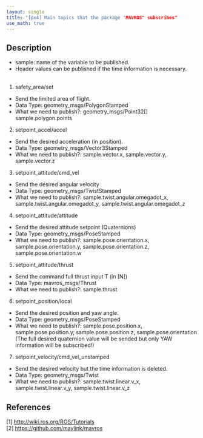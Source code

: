 ```yaml
---
layout: single
title: "[px4] Main topics that the package "MAVROS" subscribes"
use_math: true
---
```


## Description
* sample: name of the variable to be published. <br>
* Header values can be published if the time information is necessary. <br><br>
1. safety_area/set
* Send the limited area of flight.
* Data Type: geometry_msgs/PolygonStamped
* What we need to publish?: geometry_msgs/Point32[] sample.polygon.points
2. setpoint_accel/accel
* Send the desired acceleration (in position).
* Data Type: geometry_msgs/Vector3Stamped
* What we need to publish?: sample.vector.x, sample.vector.y, sample.vector.z
3. setpoint_attitude/cmd_vel
* Send the desired angular velocity 
* Data Type: geometry_msgs/TwistStamped
* What we need to publish?: sample.twist.angular.omegadot_x, sample.twist.angular.omegadot_y, sample.twist.angular.omegadot_z
4. setpoint_attitude/attitude
* Send the desired attitude setpoint (Quaternions)
* Data Type: geometry_msgs/PoseStamped
* What we need to publish?: sample.pose.orientation.x, sample.pose.orientation.y, sample.pose.orientation.z, sample.pose.orientation.w
5. setpoint_attitude/thrust 
* Send the command full thrust input T (in [N])
* Data Type: mavros_msgs/Thrust
* What we need to publish?: sample.thrust
6. setpoint_position/local
* Send the desired position and yaw angle.
* Data Type: geometry_msgs/PoseStamped
* What we need to publish?: sample.pose.position.x, sample.pose.position.y, sample.pose.position.z, sample.pose.orientation (The full desired quaternion value will be sended but only YAW information will be subscribed!) 
7. setpoint_velocity/cmd_vel_unstamped
* Send the desired velocity but the time information is deleted. 
* Data Type: geometry_msgs/Twist
* What we need to publish?: sample.twist.linear.v_x, sample.twist.linear.v_y, sample.twist.linear.v_z

## References
[1] <http://wiki.ros.org/ROS/Tutorials> <br>
[2] <https://github.com/mavlink/mavros> <br>
